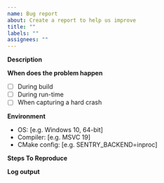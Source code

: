 ```yaml
---
name: Bug report
about: Create a report to help us improve
title: ""
labels: ""
assignees: ""
---
```


**Description**

<!-- A clear and concise description of what the bug is. -->

**When does the problem happen**

<!-- Put an `x` where relevant. -->

- [ ] During build
- [ ] During run-time
- [ ] When capturing a hard crash

**Environment**

<!-- Some issues are very OS and compiler-dependent. -->

- OS: [e.g. Windows 10, 64-bit]
- Compiler: [e.g. MSVC 19]
- CMake config: [e.g. SENTRY_BACKEND=inproc]

**Steps To Reproduce**

<!-- The best way is to provide a minimal code snippet -->

**Log output**

<!--
For build-related problems, paste the relevant CMake output.
For runtime problems, please use `sentry_options_set_debug(options, true)` and
paste the log output coming from sentry.
 -->
